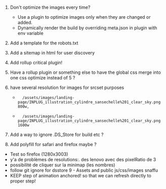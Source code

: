 1.  Don't optimize the images every time?
    - Use a plugin to optimize images only when they are changed or added.
    - Dynamically render the build by overriding meta.json in plugin with env variable
2.  Add a template for the robots.txt
3.  Add a sitemap in html for user discovery
4.  Add rollup critical plugin!
5.  Have a rollup plugin or something else to have the global css merge into one css optimize instead of 5 ?
6.  have several resolution for images for srcset purposes
    -       /assets/images/landing-page/INPLUG_illustration_cylindre_sansechelle%201_clear_sky.png 800w,
    -       /assets/images/landing-page/INPLUG_illustration_cylindre_sansechelle%201_clear_sky.png 1600w

7.  Add a way to ignore .DS_Store for build etc ?

8.  Add polyfill for safari and firefox maybe ?

- Test so firefox (1280x3003)
- y'a de problèmes de resolutions:. des lenovo avec des pixelRatio de 3
- possibilité de cliquer sur la minimap (les nombres)
- follow git ignore for dsstore
  9 - Assets and public js/css/images snaffu
- KEEP step of animation anchored! so that we can refresh directly to proper step!
